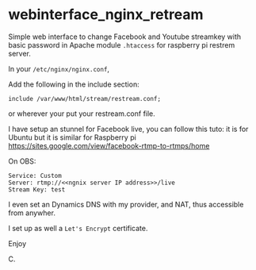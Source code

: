 # webinterface_nginx_retream

Simple web interface to change Facebook and Youtube streamkey with basic password in Apache module ```.htaccess``` for raspberry pi restrem server.

In your ```/etc/nginx/nginx.conf```,

Add the following in the include section:

```include /var/www/html/stream/restream.conf;```

or wherever your put your restream.conf file.

I have setup an stunnel for Facebook live, you can follow this tuto: it is for Ubuntu but it is similar for Raspberry pi
https://sites.google.com/view/facebook-rtmp-to-rtmps/home

On OBS:
```
Service: Custom
Server: rtmp://<<ngnix server IP address>>/live
Stream Key: test
```
I even set an Dynamics DNS with my provider, and NAT, thus accessible from anywher.

I set up as well a `Let's Encrypt` certificate.

Enjoy

C.
